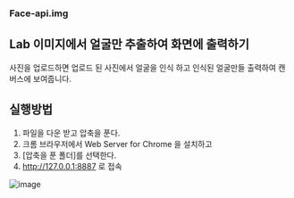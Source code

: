 ### Face-api.img

## 	Lab 이미지에서 얼굴만 추출하여 화면에 출력하기

사진을 업로드하면 업로드 된 사진에서 얼굴을 인식 하고 인식된 얼굴만들 출력하여 캔버스에 보여줍니다.

## 실행방법
1. 파일을 다운 받고 압축을 푼다.
2. 크롬 브라우저에서 Web Server for Chrome 을 설치하고
3. [압축을 푼 폴더]를 선택한다.
4. http://127.0.0.1:8887 로 접속


![image](https://github.com/kmans1123/face-api.img/assets/119734977/7ad468f2-efa9-430a-afbd-f45ddc1901dc)
